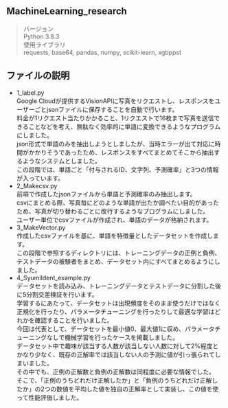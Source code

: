 ## MachineLearning_research
> バージョン<br>
Python 3.8.3<br>
> 使用ライブラリ<br>
requests, base64, pandas, numpy, scikit-learn, xgbppst <br>
## ファイルの説明
- 1_label.py<br>
Google Cloudが提供するVisionAPIに写真をリクエストし、レスポンスをユーザーごとjsonファイルに保存することを自動で行います。<br>
料金が1リクエスト当たりかかること、1リクエストで16枚まで写真を送信できることなどを考え、無駄なく効率的に単語に変換できるようなプログラムにしました。<br>
json形式で単語のみを抽出しようとしましたが、当時エラーが出て対応に時間がかかりそうであったため、レスポンスをすべてまとめてそこから抽出するようなシステムとしました。<br>
この段階では、単語ごと「付与されるID、文字列、予測確率」と3つの情報が入っています。<br>
- 2_Makecsv.py<br>
前項で作成したjsonファイルから単語と予測確率のみ抽出します。<br>
csvにまとめる際、写真毎にどのような単語が出たか調べたい目的があったため、写真が切り替わるごとに改行するようなプログラムにしました。<br>
ユーザー単位でcsvファイルが作成され、単語のデータが格納されます。<br>
- 3_MakeVector.py<br>
作成したcsvファイルを基に、単語を特徴量としたデータセットを作成します。<br>
この段階で参照するディレクトリには、トレーニングデータの正例と負例、テストデータの被験者をまとめ、データセット内にすべてまとめるようにしました。<br>
- 4_SyumiIdent_example.py<br>
データセットを読み込み、トレーニングデータとテストデータに分割した後に5分割交差検証を行います。<br>
学習するにあたって、データセットは出現頻度をそのまま使うだけではなく正規化を行ったり、パラメータチューニングを行ったりして最適な学習はどれかを確認することを行いました。<br>
今回は代表として、データセットを最小値0、最大値1に収め、パラメータチューニングなしで機械学習を行ったケースを掲載しました。<br>
データセット中で趣味が該当する人数が該当しない人数に対して2%程度とかなり少なく、既存の正解率では該当しない人の予測に値が引っ張られてしまいました。<br>
その中でも、正例の正解数と負例の正解数は同程度に必要な情報でした。<br>
そこで、「正例のうちどれだけ正解したか」と「負例のうちどれだけ正解したか」の2つの数値を平均した値を独自の正解率として実装し、この値を使って性能評価しました。<br>
